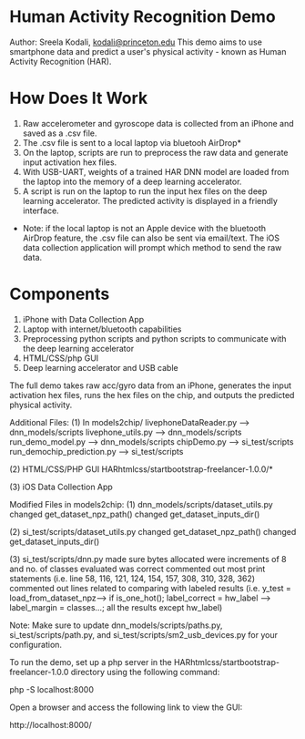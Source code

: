 # Human Activity Recognition Demo
Author: Sreela Kodali, kodali@princeton.edu
This demo aims to use smartphone data and predict a user's physical activity - known as Human Activity Recognition (HAR).

# How Does It Work
1) Raw accelerometer and gyroscope data is collected from an iPhone and saved as a .csv file.
2) The .csv file is sent to a local laptop via bluetooh AirDrop*
3) On the laptop, scripts are run to preprocess the raw data and generate input activation hex files.
4) With USB-UART, weights of a trained HAR DNN model are loaded from the laptop into the memory of a deep learning accelerator.
5) A script is run on the laptop to run the input hex files on the deep learning accelerator. The predicted activity is displayed in a friendly interface.
* Note: if the local laptop is not an Apple device with the bluetooth AirDrop feature, the .csv file can also be sent via email/text. The iOS data collection application will prompt which method to send the raw data.

# Components
1) iPhone with Data Collection App
2) Laptop with internet/bluetooth capabilities
3) Preprocessing python scripts and python scripts to communicate with the deep learning accelerator
4) HTML/CSS/php GUI
5) Deep learning accelerator and USB cable


The full demo takes raw acc/gyro data from an iPhone, generates the input activation hex files, runs the hex files on the chip, and outputs the predicted physical activity.

Additional Files:
(1) In models2chip/
livephoneDataReader.py —> dnn_models/scripts
livephone_utils.py  —> dnn_models/scripts
run_demo_model.py  —> dnn_models/scripts
chipDemo.py  —> si_test/scripts
run_demochip_prediction.py  —> si_test/scripts

(2) HTML/CSS/PHP GUI
HARhtmlcss/startbootstrap-freelancer-1.0.0/*

(3) iOS Data Collection App

Modified Files in models2chip:
(1) dnn_models/scripts/dataset_utils.py
changed get_dataset_npz_path()
changed get_dataset_inputs_dir()

(2) si_test/scripts/dataset_utils.py
changed get_dataset_npz_path()
changed get_dataset_inputs_dir()

(3) si_test/scripts/dnn.py
made sure bytes allocated were increments of 8 and no. of classes evaluated was correct
commented out most print statements (i.e. line 58, 116, 121, 124, 154, 157, 308, 310, 328, 362)
commented out lines related to comparing with labeled results (i.e. y_test = load_from_dataset_npz—> if is_one_hot();
label_correct = hw_label —> label_margin = classes…; all the results except hw_label)

Note: Make sure to update dnn_models/scripts/paths.py, si_test/scripts/path.py, and si_test/scripts/sm2_usb_devices.py
for your configuration.

To run the demo, set up a php server in the HARhtmlcss/startbootstrap-freelancer-1.0.0 directory using the following command:

  php -S localhost:8000

Open a browser and access the following link to view the GUI:

  http://localhost:8000/
